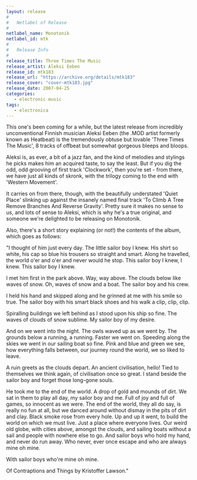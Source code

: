```yaml
---
layout: release
#
#   Netlabel of Release
#
netlabel_name: Monotonik
netlabel_id: mtk
#
#   Release Info
#
release_title: Three Times The Music
release_artist: Aleksi Eeben
release_id: mtk183
release_url: "https://archive.org/details/mtk183"
release_cover: "cover-mtk183.jpg"
release_date: 2007-04-25
categories:
   - electronic music
tags:
   - electronica
---
```

This one's been coming for a while, but the latest release from incredibly unconventional Finnish musician Aleksi Eeben (the .MOD artist formerly known as Heatbeat) is the tremendously obtuse but lovable 'Three Times The Music', 8 tracks of offbeat but somewhat gorgeous bleeps and bloops.

Aleksi is, as ever, a bit of a jazz fan, and the kind of melodies and stylings he picks makes him an acquired taste, to say the least. But if you dig the odd, odd grooving of first track 'Clockwork', then you're set - from there, we have just all kinds of skronk, with the trilogy coming to the end with 'Western Movement'.

It carries on from there, though, with the beautifully understated 'Quiet Place' slinking up against the insanely named final track 'To Climb A Tree Remove Branches And Reverse Gravity'. Pretty sure it makes no sense to us, and lots of sense to Aleksi, which is why he's a true original, and someone we're delighted to be releasing on Monotonik.

Also, there's a short story explaining (or not!) the contents of the album, which goes as follows:

"I thought of him just every day. The little sailor boy I knew. His shirt so white, his cap so blue his trousers so straight and smart. Along he travelled, the world o'er and o'er and never would he stop. This sailor boy I knew, I knew. This sailor boy I knew.

I met him first in the park above. Way, way above. The clouds below like waves of snow. Oh, waves of snow and a boat. The sailor boy and his crew.

I held his hand and skipped along and he grinned at me with his smile so true. The sailor boy with his smart black shoes and his walk a clip, clip, clip.

Spiralling buildings we left behind as I stood upon his ship so fine. The waves of clouds of snow sublime. My sailor boy of my desire.

And on we went into the night. The owls waved up as we went by. The grounds below a running,  a running. Faster we went on. Speeding along the skies we went in our sailing boat so fine. Pink and blue and green we see, how everything falls between, our journey round the world, we so liked to leave.

A ruin greets as the clouds depart. An ancient civilisation, hello! Tied to themselves we think again, of civilisation once so great. I stand beside the sailor boy and forget those long-gone souls.

He took me to the end of the world. A drop of gold and mounds of dirt. We sat in them to play all day, my sailor boy and me. Full of joy and full of games, so innocent as we were. The end of the world, they all do say, is really no fun at all, but we danced around without dismay in the pits of dirt and clay. Black smoke rose from every hole. Up and up it went, to build the world on which we must live. Just a place where everyone lives. Our weird old globe, with cities above, amongst the clouds, and sailing boats without a sail and people with nowhere else to go. And sailor boys who hold my hand, and never do run away. Who never, ever once escape and who are always mine oh mine.

With sailor boys who're mine oh mine.

Of Contraptions and Things
by Kristoffer Lawson."